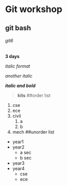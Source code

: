 # Git workshop
## git bash
###### git6
**3 days**

*italic format*

_another italic_

_**italic and bold**_

>**kits**
##order list
1. cse
2. ece
3. civil
    1. a
    2. b
4. mech
##unorder list
- year1
- year2
   * a sec
   * b sec
- year3
- year4
    * cse
    * ece
